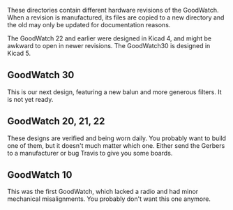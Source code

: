 These directories contain different hardware revisions of the
GoodWatch.  When a revision is manufactured, its files are copied to a
new directory and the old may only be updated for documentation
reasons.

The GoodWatch 22 and earlier were designed in Kicad 4, and might be
awkward to open in newer revisions.  The GoodWatch30 is designed in
Kicad 5.


## GoodWatch 30

This is our next design, featuring a new balun and more generous
filters.  It is not yet ready.


## GoodWatch 20, 21, 22

These designs are verified and being worn daily.  You probably want to
build one of them, but it doesn't much matter which one.  Either send
the Gerbers to a manufacturer or bug Travis to give you some boards.

## GoodWatch 10

This was the first GoodWatch, which lacked a radio and had minor
mechanical misalignments.  You probably don't want this one anymore.


